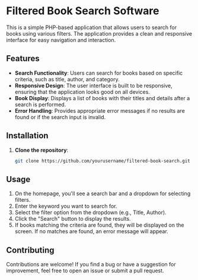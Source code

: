  # Filtered Book Search Software

This is a simple PHP-based application that allows users to search for books using various filters. The application provides a clean and responsive interface for easy navigation and interaction.

## Features

- **Search Functionality**: Users can search for books based on specific criteria, such as title, author, and category.
- **Responsive Design**: The user interface is built to be responsive, ensuring that the application looks good on all devices.
- **Book Display**: Displays a list of books with their titles and details after a search is performed.
- **Error Handling**: Provides appropriate error messages if no results are found or if the search input is invalid.

## Installation

1. **Clone the repository**:
   ```bash
   git clone https://github.com/yourusername/filtered-book-search.git

## Usage

1. On the homepage, you'll see a search bar and a dropdown for selecting filters.
2. Enter the keyword you want to search for.
3. Select the filter option from the dropdown (e.g., Title, Author).
4. Click the "Search" button to display the results.
5. If books matching the criteria are found, they will be displayed on the screen. If no matches are found, an error message will appear.

## Contributing

Contributions are welcome! If you find a bug or have a suggestion for improvement, feel free to open an issue or submit a pull request.